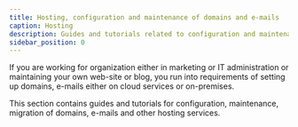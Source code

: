 ```yaml
---
title: Hosting, configuration and maintenance of domains and e-mails
caption: Hosting
description: Guides and tutorials related to configuration and maintenance for hosting of web-sites and e-mails with various service providers
sidebar_position: 0
---
```

If you are working for organization either in marketing or IT administration or maintaining your own web-site or blog, you run into requirements of setting up domains, e-mails either on cloud services or on-premises.

This section contains guides and tutorials for configuration, maintenance, migration of domains, e-mails and other hosting services.
